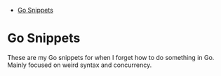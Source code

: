 <!-- TOC -->
* [Go Snippets](#go-snippets)
<!-- TOC -->

# Go Snippets

These are my Go snippets for when I forget how to do something in Go. Mainly focused on weird syntax and concurrency.

